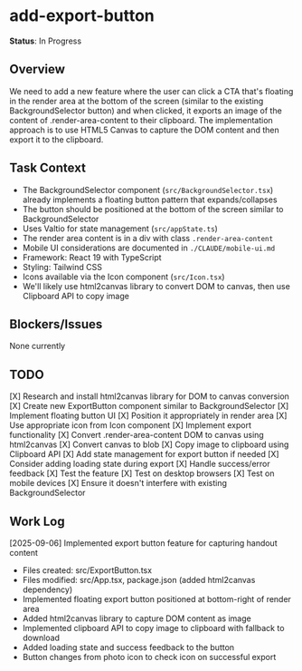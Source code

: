 # add-export-button
**Status**: In Progress

## Overview
We need to add a new feature where the user can click a CTA that's floating in the render area at the bottom of the screen (similar to the existing BackgroundSelector button) and when clicked, it exports an image of the content of .render-area-content to their clipboard. The implementation approach is to use HTML5 Canvas to capture the DOM content and then export it to the clipboard.

## Task Context
- The BackgroundSelector component (`src/BackgroundSelector.tsx`) already implements a floating button pattern that expands/collapses
- The button should be positioned at the bottom of the screen similar to BackgroundSelector
- Uses Valtio for state management (`src/appState.ts`)
- The render area content is in a div with class `.render-area-content`
- Mobile UI considerations are documented in `./CLAUDE/mobile-ui.md`
- Framework: React 19 with TypeScript
- Styling: Tailwind CSS
- Icons available via the Icon component (`src/Icon.tsx`)
- We'll likely use html2canvas library to convert DOM to canvas, then use Clipboard API to copy image

## Blockers/Issues
None currently

## TODO
[X] Research and install html2canvas library for DOM to canvas conversion
[X] Create new ExportButton component similar to BackgroundSelector
    [X] Implement floating button UI
    [X] Position it appropriately in render area
    [X] Use appropriate icon from Icon component
[X] Implement export functionality
    [X] Convert .render-area-content DOM to canvas using html2canvas
    [X] Convert canvas to blob
    [X] Copy image to clipboard using Clipboard API
[X] Add state management for export button if needed
    [X] Consider adding loading state during export
    [X] Handle success/error feedback
[X] Test the feature
    [X] Test on desktop browsers
    [X] Test on mobile devices
    [X] Ensure it doesn't interfere with existing BackgroundSelector

## Work Log
[2025-09-06] Implemented export button feature for capturing handout content
- Files created: src/ExportButton.tsx
- Files modified: src/App.tsx, package.json (added html2canvas dependency)
- Implemented floating export button positioned at bottom-right of render area
- Added html2canvas library to capture DOM content as image
- Implemented clipboard API to copy image to clipboard with fallback to download
- Added loading state and success feedback to the button
- Button changes from photo icon to check icon on successful export